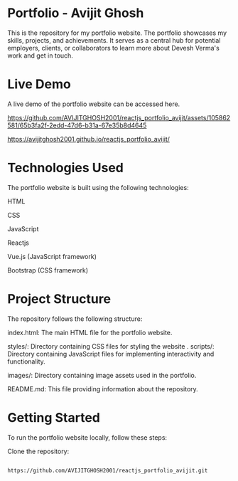 # Portfolio - Avijit Ghosh

This is the repository for my portfolio website. The portfolio showcases my skills, projects, and achievements. It serves as a central hub for potential employers, clients, or collaborators to learn more about Devesh Verma's work and get in touch.

# Live Demo
A live demo of the portfolio website can be accessed here.


https://github.com/AVIJITGHOSH2001/reactjs_portfolio_avijit/assets/105862581/65b3fa2f-2edd-47d6-b31a-67e35b8d4645

https://avijitghosh2001.github.io/reactjs_portfolio_avijit/




# Technologies Used
The portfolio website is built using the following technologies:

HTML

CSS

JavaScript

Reactjs

Vue.js (JavaScript framework)

Bootstrap (CSS framework)


# Project Structure
The repository follows the following structure:

index.html: The main HTML file for the portfolio website.

styles/: Directory containing CSS files for styling the website
.
scripts/: Directory containing JavaScript files for implementing interactivity and functionality.

images/: Directory containing image assets used in the portfolio.

README.md: This file providing information about the repository.

# Getting Started
To run the portfolio website locally, follow these steps:

Clone the repository:

            https://github.com/AVIJITGHOSH2001/reactjs_portfolio_avijit.git
